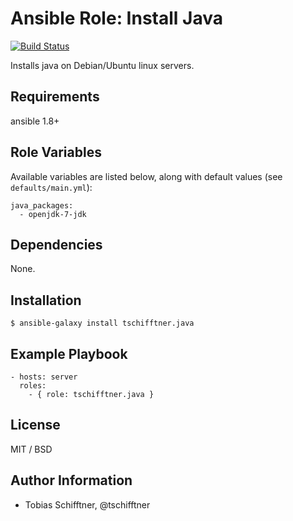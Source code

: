 # Ansible Role: Install Java

[![Build Status](https://travis-ci.org/tschifftner/ansible-role-java.svg)](https://travis-ci.org/tschifftner/ansible-role-java)

Installs java on Debian/Ubuntu linux servers.

## Requirements

ansible 1.8+

## Role Variables

Available variables are listed below, along with default values (see `defaults/main.yml`):

```
java_packages:
  - openjdk-7-jdk
```

## Dependencies

None.

## Installation

```
$ ansible-galaxy install tschifftner.java
```

## Example Playbook

    - hosts: server
      roles:
        - { role: tschifftner.java }

## License

MIT / BSD

## Author Information

 - Tobias Schifftner, @tschifftner